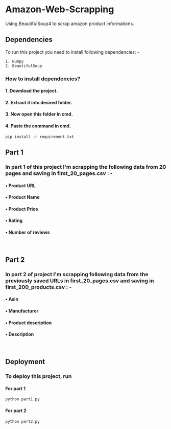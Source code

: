 
# Amazon-Web-Scrapping
Using BeautifulSoup4 to scrap amazon product informations.




## Dependencies
To run this project you need to install following dependencies: -
```
1. Numpy
2. BeautifulSoup
```

### How to install dependencies?

#### 1. Download the project.
#### 2. Extract it into desired folder.
#### 3. Now open this folder in cmd.
#### 4. Paste the command in cmd.

```
pip install -r requirement.txt
````

## Part 1
### In part 1 of this project I'm scrapping the following data from 20 pages and saving in first_20_pages.csv : -
#### • Product URL
#### • Product Name
#### • Product Price
#### • Rating
#### • Number of reviews

<br>

## Part 2
### In part 2 of project I'm scrapping following data from the previously saved URLs in first_20_pages.csv and saving in first_200_products.csv : -

#### • Asin
#### • Manufacturer
#### • Product description
#### • Description

<br>

## Deployment

### To deploy this project, run

#### For part 1
```
python part1.py
```

#### For part 2
```
python part2.py
```

